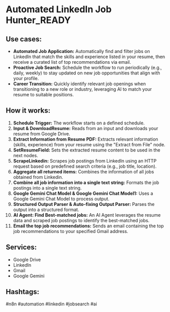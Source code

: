 # Automated LinkedIn Job Hunter_READY

## Use cases:

- **Automated Job Application:** Automatically find and filter jobs on LinkedIn that match the skills and experience listed in your resume, then receive a curated list of top recommendations via email.
- **Proactive Job Search:** Schedule the workflow to run periodically (e.g., daily, weekly) to stay updated on new job opportunities that align with your profile.
- **Career Transition:**  Quickly identify relevant job openings when transitioning to a new role or industry, leveraging AI to match your resume to suitable positions.

## How it works:

1.  **Schedule Trigger:** The workflow starts on a defined schedule.
2.  **Input & DownloadResume:** Reads from an input and downloads your resume from Google Drive.
3.  **Extract Information from Resume PDF:** Extracts relevant information (skills, experience) from your resume using the "Extract from File" node.
4.  **SetResumeField:** Sets the extracted resume content to be used in the next nodes.
5.  **ScrapeLinkedin:** Scrapes job postings from LinkedIn using an HTTP request based on predefined search criteria (e.g., job title, location).
6.  **Aggregate all returned items:** Combines the information of all jobs obtained from Linkedin.
7.  **Combine all job information into a single text string:** Formats the job postings into a single text string.
8.  **Google Gemini Chat Model & Google Gemini Chat Model1:** Uses a Google Gemini Chat Model to process output.
9.  **Structured Output Parser & Auto-fixing Output Parser:** Parses the output into a structured format.
10. **AI Agent: Find Best-matched jobs:**  An AI Agent leverages the resume data and scraped job postings to identify the best-matched jobs.
11. **Email the top job recommendations:** Sends an email containing the top job recommendations to your specified Gmail address.

## Services:

*   Google Drive
*   LinkedIn
*   Gmail
*   Google Gemini

## Hashtags:

#n8n #automation #linkedin #jobsearch #ai
